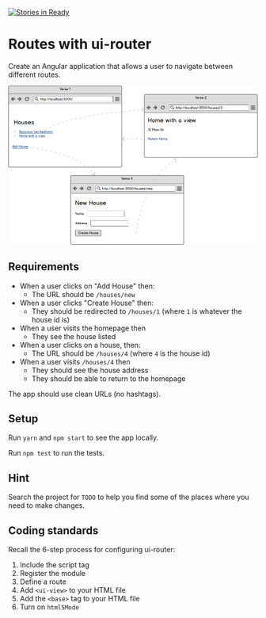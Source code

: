 [![Stories in Ready](https://badge.waffle.io/StephenHanzlik/let-it-grow-capstone.png?label=ready&title=Ready)](https://waffle.io/StephenHanzlik/let-it-grow-capstone)
# Routes with ui-router

Create an Angular application that allows a user to navigate between different routes.

![](./images/spa-routing.png)

## Requirements

- When a user clicks on "Add House" then:
  - The URL should be `/houses/new`
- When a user clicks "Create House" then:
  - They should be redirected to `/houses/1` (where `1` is whatever the house id is)
- When a user visits the homepage then
  - They see the house listed
- When a user clicks on a house, then:
  - The URL should be `/houses/4` (where `4` is the house id)
- When a user visits `/houses/4` then
  - They should see the house address
  - They should be able to return to the homepage

The app should use clean URLs (no hashtags).

## Setup

Run `yarn` and `npm start` to see the app locally.

Run `npm test` to run the tests.

## Hint

Search the project for `TODO` to help you find some of the places where you need to make changes.

## Coding standards

Recall the 6-step process for configuring ui-router:

1. Include the script tag
1. Register the module
1. Define a route
1. Add `<ui-view>` to your HTML file
1. Add the `<base>` tag to your HTML file
1. Turn on `html5Mode`
